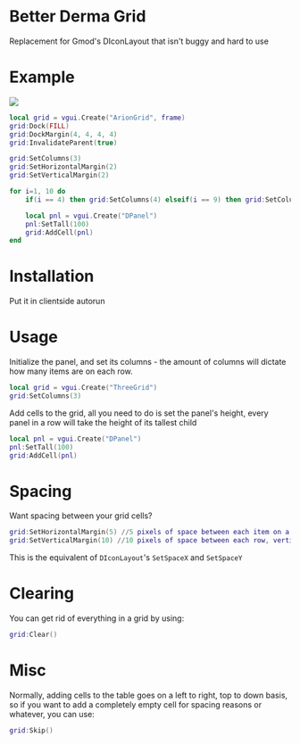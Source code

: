 # Better Derma Grid
Replacement for Gmod's DIconLayout that isn't buggy and hard to use

# Example
![](http://www.threebow.com/i/589988ffa954.png)

```lua
local grid = vgui.Create("ArionGrid", frame)
grid:Dock(FILL)
grid:DockMargin(4, 4, 4, 4)
grid:InvalidateParent(true)

grid:SetColumns(3)
grid:SetHorizontalMargin(2)
grid:SetVerticalMargin(2)

for i=1, 10 do
    if(i == 4) then grid:SetColumns(4) elseif(i == 9) then grid:SetColumns(2) end

    local pnl = vgui.Create("DPanel")
    pnl:SetTall(100)
    grid:AddCell(pnl)
end
```

# Installation
Put it in clientside autorun

# Usage

Initialize the panel, and set its columns - the amount of columns will dictate how many items are on each row.
```lua
local grid = vgui.Create("ThreeGrid")
grid:SetColumns(3)
```

Add cells to the grid, all you need to do is set the panel's height, every panel in a row will take the height of its tallest child 
```lua
local pnl = vgui.Create("DPanel")
pnl:SetTall(100)
grid:AddCell(pnl)
```

# Spacing
Want spacing between your grid cells?
```lua
grid:SetHorizontalMargin(5) //5 pixels of space between each item on a row, horizontally
grid:SetVerticalMargin(10) //10 pixels of space between each row, vertically
```
This is the equivalent of `DIconLayout`'s `SetSpaceX` and `SetSpaceY`

# Clearing
You can get rid of everything in a grid by using:
```lua
grid:Clear()
```

# Misc
Normally, adding cells to the table goes on a left to right, top to down basis, so if you want to add a completely empty cell for spacing reasons or whatever, you can use:
```lua
grid:Skip()
```
